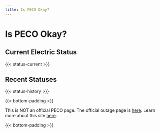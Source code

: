 ```yaml
---
title: Is PECO Okay?
---
```


# Is PECO Okay?

## Current Electric Status
{{< status-current >}}

## Recent Statuses
{{< status-history >}}

{{< bottom-padding >}}

This is NOT an official PECO page.  The official outage page is [here](https://www.peco.com/outages/experiencing-an-outage/outage-map).  Learn more about this site [here](/about).

{{< bottom-padding >}}


